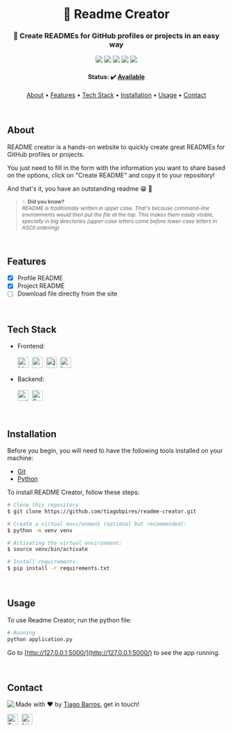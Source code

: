 <h1 align="center">
	📜 Readme Creator
</h1>

<h3 align="center">
	🚀 Create READMEs for GitHub profiles or projects in an easy way
</h3>

<p align="center">
	<img src="https://img.shields.io/badge/PRs-welcome-brightgreen.svg?style=flat-square"/>
	<img src="https://img.shields.io/github/license/tiagobpires/readme-creator?color=green"/>
	<img src="https://img.shields.io/github/repo-size/tiagobpires/readme-creator?color=green"/>
	<img src="https://img.shields.io/github/last-commit/tiagobpires/readme-creator?color=green"/>
	<img src="https://img.shields.io/github/languages/count/tiagobpires/readme-creator?color=green"/>
</p>

<h4 align="center">
	Status: ✔️ <a href="https://readmecreator.herokuapp.com/">Available</a>
</h4>

<p align="center">
	<a href="#about">About</a> •
	<a href="#features">Features</a> •
	<a href="#tech-stack">Tech Stack</a> •
	<a href="#installation">Installation</a> •
	<a href="#usage">Usage</a> • 
	<a href="#contact">Contact</a> 
</p>

<br/>

## About

README creator is a hands-on website to quickly create great READMEs for GitHub profiles or projects.

You just need to fill in the form with the information you want to share based on the options, click on "Create README" and copy it to your repository!

And that's it, you have an outstanding readme 😁 🎉

<span style="font-size: 85%">

> ✨ **Did you know?** <br> _README is traditionally written in upper case. That's because command-line environments would then put the file at the top. This makes them easily visible, specially in big directories (upper-case letters come before lower-case letters in ASCII ordering)._

</span>
<br/>

## Features

- [x] Profile README
- [x] Project README
- [ ] Download file directly from the site

<br/>

## Tech Stack

- Frontend: </br></br>
  <img src="https://img.shields.io/badge/Html5-05122A?style=flat&logo=html5" alt="html5 Badge" height="25">&nbsp;
  <img src="https://img.shields.io/badge/Css3-05122A?style=flat&logo=css3" alt="css3 Badge" height="25">&nbsp;
  <img src="https://img.shields.io/badge/Javascript-05122A?style=flat&logo=javascript" alt="javascript Badge" height="25">&nbsp;
  <img src="https://img.shields.io/badge/Bootstrap-05122A?style=flat&logo=bootstrap" alt="bootstrap Badge" height="25">&nbsp;

- Backend: </br></br>
  <img src="https://img.shields.io/badge/Python-05122A?style=flat&logo=python" alt="python Badge" height="25">&nbsp;
  <img src="https://img.shields.io/badge/Flask-05122A?style=flat&logo=flask" alt="flask Badge" height="25">&nbsp;

<br/>

## Installation

Before you begin, you will need to have the following tools installed on your machine:

- [Git](https://git-scm.com/)
- [Python](https://www.python.org/)

To install README Creator, follow these steps:

```sh
# Clone this repository
$ git clone https://github.com/tiagobpires/readme-creator.git

# Create a virtual environment (optional but recommended):
$ python -m venv venv

# Activating the virtual environment:
$ source venv/bin/activate

# Install requirements:
$ pip install -r requirements.txt
```

<br/>

## Usage

To use Readme Creator, run the python file:

```sh
# Running
python application.py
```

Go to [http://127.0.0.1:5000/](http://127.0.0.1:5000/) to see the app running.

<br/>

## Contact

<img align="left" src="https://avatars.githubusercontent.com/tiagobpires?size=100">

Made with ❤️ by [Tiago Barros](https://github.com/tiagobpires), get in touch!

<a href="mailto:tiagobarrospires@gmail.com" target="_blank"><img src="https://img.shields.io/badge/tiagobarrospires@gmail.com-D14836?style=flat&logo=gmail&logoColor=white" alt="Email Badge" height="25"></a>&nbsp;
<a href="https://www.linkedin.com/in/tiagobpries" target="_blank"><img src="https://img.shields.io/badge/tiagobpries-0077B5?style=flat&logo=linkedin&logoColor=white" alt="LinkedIn Badge" height="25"></a>&nbsp;

<br clear="left"/>
